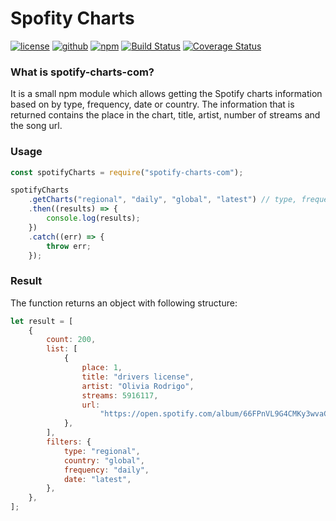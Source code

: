 # Spofity Charts

[![license](http://img.shields.io/badge/license-MIT-blue.svg)](https://github.com/tdwesten/spotify-charts-com/blob/master/LICENSE.md)
[![github](https://img.shields.io/github/package-json/v/tdwesten/spotify-charts-com.svg?color=brightgreen)](https://github.com/tdwesten/spotify-charts-com/tree/master)
[![npm](https://img.shields.io/npm/v/spotify-charts-com.svg?color=brightgreen)](https://www.npmjs.com/package/spotify-charts-com)
[![Build Status](https://travis-ci.com/tdwesten/spotify-charts-com.svg?branch=master)](https://travis-ci.com/tdwesten/spotify-charts-com)
[![Coverage Status](https://coveralls.io/repos/github/tdwesten/spotify-charts-com/badge.svg?branch=master)](https://coveralls.io/github/tdwesten/spotify-charts-com?branch=master)

### What is spotify-charts-com?

It is a small npm module which allows getting the Spotify charts information based on by type, frequency, date or country.
The information that is returned contains the place in the chart, title, artist, number of streams and the song url.

### Usage

```js
const spotifyCharts = require("spotify-charts-com");

spotifyCharts
	.getCharts("regional", "daily", "global", "latest") // type, frequency, country, date
	.then((results) => {
		console.log(results);
	})
	.catch((err) => {
		throw err;
	});
```

### Result

The function returns an object with following structure:

```js
let result = [
	{
		count: 200,
		list: [
			{
				place: 1,
				title: "drivers license",
				artist: "Olivia Rodrigo",
				streams: 5916117,
				url:
					"https://open.spotify.com/album/66FPnVL9G4CMKy3wvaGTcr?highlight=spotify:track:7lPN2DXiMsVn7XUKtOW1CS",
			},
		],
		filters: {
			type: "regional",
			country: "global",
			frequency: "daily",
			date: "latest",
		},
	},
];
```
